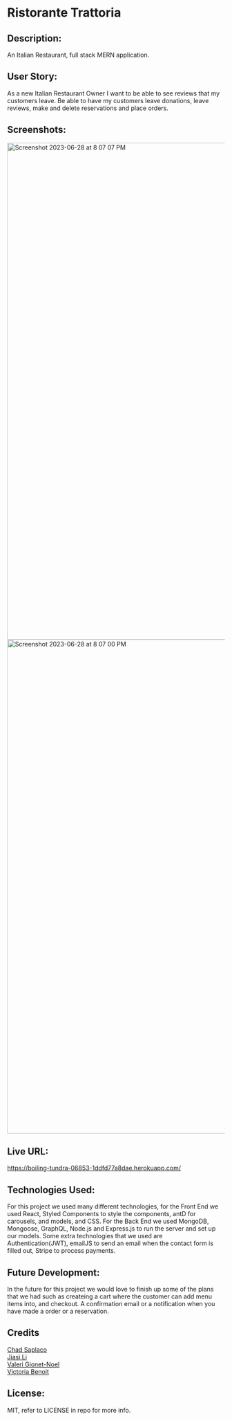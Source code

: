# Ristorante Trattoria

## Description:
An Italian Restaurant, full stack MERN application. 

## User Story:
As a new Italian Restaurant Owner 
I want to be able to see reviews that my customers leave.
Be able to have my customers leave donations, leave reviews, make and delete reservations and place orders. 

## Screenshots:
<img width="1148" alt="Screenshot 2023-06-28 at 8 07 07 PM" src="https://github.com/Valerigionetnoel/Restaurante-Trattoria/assets/109821108/9ec8ee03-9006-4f58-85d7-4ecfd5919b2b">

<img width="1142" alt="Screenshot 2023-06-28 at 8 07 00 PM" src="https://github.com/Valerigionetnoel/Restaurante-Trattoria/assets/109821108/2d8b6ef8-316a-43cc-8e88-50b4fc162351">

## Live URL:
https://boiling-tundra-06853-1ddfd77a8dae.herokuapp.com/

## Technologies Used:
For this project we used many different technologies, for the Front End we used React, Styled Components to style the components, antD for carousels, and models, and CSS. For the Back End we used MongoDB, Mongoose, GraphQL, Node.js and Express.js to run the server and set up our models. Some extra technologies that we used are Authentication(JWT), emailJS to send an email when the contact form is filled out, Stripe to process payments. 

## Future Development:
In the future for this project we would love to finish up some of the plans that we had such as createing a cart where the customer can add menu items into, and checkout. A confirmation email or a notification when you have made a order or a reservation.


## Credits

[Chad Saplaco](https://github.com/APOLAKl)<br>
[Jiasi Li](https://github.com/Jiasisi)<br>
[Valeri Gionet-Noel](https://github.com/Valerigionetnoel)<br>
[Victoria Benoit](https://github.com/roseandlily33)<br>

## License:
MIT, refer to LICENSE in repo for more info.
